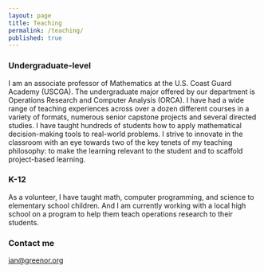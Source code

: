 ```yaml
---
layout: page
title: Teaching
permalink: /teaching/
published: true
---
```


### Undergraduate-level

I am an associate professor of Mathematics at the U.S. Coast Guard Academy (USCGA).  The undergraduate major offered by our department is Operations Research and Computer Analysis (ORCA).  I have had a wide range of teaching experiences across over a dozen different courses in a variety of formats, numerous senior capstone projects and several directed studies.   I have taught hundreds of students how to apply mathematical decision-making tools to real-world problems.  I strive to innovate in the classroom with an eye towards two of the key tenets of my teaching philosophy:  to make the learning relevant to the student and to scaffold project-based learning.

### K-12

As a volunteer, I have taught math, computer programming, and science to elementary school children.  And I am currently working with a local high school on a program to help them teach operations research to their students.

### Contact me

[ian@greenor.org](mailto:ian@greenor.org)

